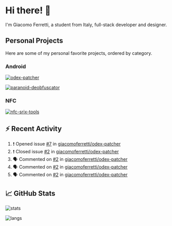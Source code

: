 # Hi there! 👋

I'm Giacomo Ferretti, a student from Italy, full-stack developer and designer.

## Personal Projects

Here are some of my personal favorite projects, ordered by category.

### Android
[![odex-patcher](https://github-readme-stats.vercel.app/api/pin/?username=giacomoferretti&repo=odex-patcher&bg_color=1E192F&title_color=7448FF&text_color=FFFFFF&hide_border=true)](https://github.com/giacomoferretti/odex-patcher)

<!--[![janus-toolkit](https://github-readme-stats.vercel.app/api/pin/?username=giacomoferretti&repo=janus-toolkit&bg_color=1E192F&title_color=7448FF&text_color=FFFFFF&hide_border=true)](https://github.com/giacomoferretti/janus-toolkit)

[![apk-modding-tools](https://github-readme-stats.vercel.app/api/pin/?username=giacomoferretti&repo=apk-modding-tools&bg_color=1E192F&title_color=7448FF&text_color=FFFFFF&hide_border=true)](https://github.com/giacomoferretti/apk-modding-tools)-->

[![paranoid-deobfuscator](https://github-readme-stats.vercel.app/api/pin/?username=giacomoferretti&repo=paranoid-deobfuscator&bg_color=1E192F&title_color=7448FF&text_color=FFFFFF&hide_border=true)](https://github.com/giacomoferretti/paranoid-deobfuscator)

### NFC
[![nfc-srix-tools](https://github-readme-stats.vercel.app/api/pin/?username=giacomoferretti&repo=nfc-srix-tools&bg_color=1E192F&title_color=7448FF&text_color=FFFFFF&hide_border=true)](https://github.com/giacomoferretti/nfc-srix-tools)

## ⚡ Recent Activity

<!--START_SECTION:activity-->
1. ❗️ Opened issue [#7](https://github.com/giacomoferretti/odex-patcher/issues/7) in [giacomoferretti/odex-patcher](https://github.com/giacomoferretti/odex-patcher)
2. ❗️ Closed issue [#2](https://github.com/giacomoferretti/odex-patcher/issues/2) in [giacomoferretti/odex-patcher](https://github.com/giacomoferretti/odex-patcher)
3. 🗣 Commented on [#2](https://github.com/giacomoferretti/odex-patcher/issues/2) in [giacomoferretti/odex-patcher](https://github.com/giacomoferretti/odex-patcher)
4. 🗣 Commented on [#2](https://github.com/giacomoferretti/odex-patcher/issues/2) in [giacomoferretti/odex-patcher](https://github.com/giacomoferretti/odex-patcher)
5. 🗣 Commented on [#2](https://github.com/giacomoferretti/odex-patcher/issues/2) in [giacomoferretti/odex-patcher](https://github.com/giacomoferretti/odex-patcher)
<!--END_SECTION:activity-->

## 📈 GitHub Stats

![stats](https://github-readme-stats.vercel.app/api?username=giacomoferretti&show_icons=true&bg_color=1E192F&title_color=7448FF&text_color=FFFFFF&icon_color=7448FF&hide_border=true&include_all_commits=true&count_private=true)

![langs](https://github-readme-stats.vercel.app/api/top-langs/?username=giacomoferretti&bg_color=1E192F&title_color=7448FF&text_color=FFFFFF&hide_border=true)
